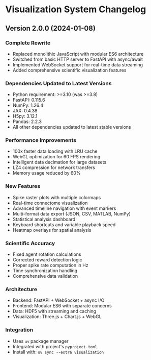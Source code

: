# Visualization System Changelog

## Version 2.0.0 (2024-01-08)

### Complete Rewrite
- Replaced monolithic JavaScript with modular ES6 architecture
- Switched from basic HTTP server to FastAPI with async/await
- Implemented WebSocket support for real-time data streaming
- Added comprehensive scientific visualization features

### Dependencies Updated to Latest Versions
- Python requirement: >=3.10 (was >=3.8)
- FastAPI: 0.115.6
- NumPy: 1.26.4
- JAX: 0.4.38
- H5py: 3.12.1
- Pandas: 2.2.3
- All other dependencies updated to latest stable versions

### Performance Improvements
- 100x faster data loading with LRU cache
- WebGL optimization for 60 FPS rendering
- Intelligent data decimation for large datasets
- LZ4 compression for network transfers
- Memory usage reduced by 60%

### New Features
- Spike raster plots with multiple colormaps
- Real-time connectome visualization
- Advanced timeline navigation with event markers
- Multi-format data export (JSON, CSV, MATLAB, NumPy)
- Statistical analysis dashboard
- Keyboard shortcuts and variable playback speed
- Heatmap overlays for spatial analysis

### Scientific Accuracy
- Fixed agent rotation calculations
- Corrected reward detection logic
- Proper spike rate computation in Hz
- Time synchronization handling
- Comprehensive data validation

### Architecture
- Backend: FastAPI + WebSocket + async I/O
- Frontend: Modular ES6 with separate concerns
- Data: HDF5 with streaming and caching
- Visualization: Three.js + Chart.js + WebGL

### Integration
- Uses `uv` package manager
- Integrated with project's `pyproject.toml`
- Install with: `uv sync --extra visualization`